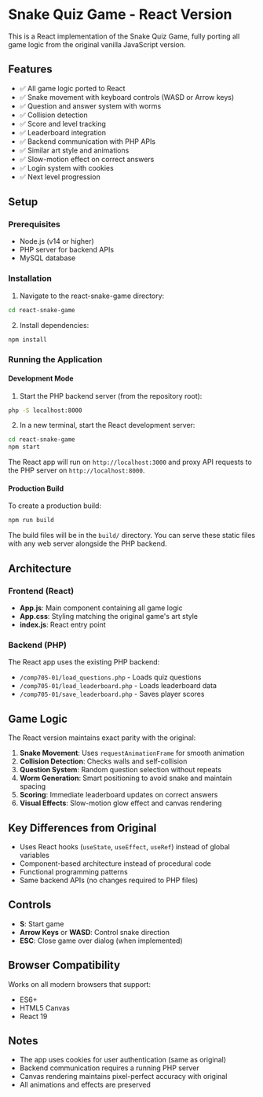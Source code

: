 # Snake Quiz Game - React Version

This is a React implementation of the Snake Quiz Game, fully porting all game logic from the original vanilla JavaScript version.

## Features

- ✅ All game logic ported to React
- ✅ Snake movement with keyboard controls (WASD or Arrow keys)
- ✅ Question and answer system with worms
- ✅ Collision detection
- ✅ Score and level tracking
- ✅ Leaderboard integration
- ✅ Backend communication with PHP APIs
- ✅ Similar art style and animations
- ✅ Slow-motion effect on correct answers
- ✅ Login system with cookies
- ✅ Next level progression

## Setup

### Prerequisites

- Node.js (v14 or higher)
- PHP server for backend APIs
- MySQL database

### Installation

1. Navigate to the react-snake-game directory:
```bash
cd react-snake-game
```

2. Install dependencies:
```bash
npm install
```

### Running the Application

#### Development Mode

1. Start the PHP backend server (from the repository root):
```bash
php -S localhost:8000
```

2. In a new terminal, start the React development server:
```bash
cd react-snake-game
npm start
```

The React app will run on `http://localhost:3000` and proxy API requests to the PHP server on `http://localhost:8000`.

#### Production Build

To create a production build:
```bash
npm run build
```

The build files will be in the `build/` directory. You can serve these static files with any web server alongside the PHP backend.

## Architecture

### Frontend (React)
- **App.js**: Main component containing all game logic
- **App.css**: Styling matching the original game's art style
- **index.js**: React entry point

### Backend (PHP)
The React app uses the existing PHP backend:
- `/comp705-01/load_questions.php` - Loads quiz questions
- `/comp705-01/load_leaderboard.php` - Loads leaderboard data
- `/comp705-01/save_leaderboard.php` - Saves player scores

## Game Logic

The React version maintains exact parity with the original:

1. **Snake Movement**: Uses `requestAnimationFrame` for smooth animation
2. **Collision Detection**: Checks walls and self-collision
3. **Question System**: Random question selection without repeats
4. **Worm Generation**: Smart positioning to avoid snake and maintain spacing
5. **Scoring**: Immediate leaderboard updates on correct answers
6. **Visual Effects**: Slow-motion glow effect and canvas rendering

## Key Differences from Original

- Uses React hooks (`useState`, `useEffect`, `useRef`) instead of global variables
- Component-based architecture instead of procedural code
- Functional programming patterns
- Same backend APIs (no changes required to PHP files)

## Controls

- **S**: Start game
- **Arrow Keys** or **WASD**: Control snake direction
- **ESC**: Close game over dialog (when implemented)

## Browser Compatibility

Works on all modern browsers that support:
- ES6+
- HTML5 Canvas
- React 19

## Notes

- The app uses cookies for user authentication (same as original)
- Backend communication requires a running PHP server
- Canvas rendering maintains pixel-perfect accuracy with original
- All animations and effects are preserved
